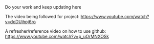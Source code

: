 Do your work and keep updating here

The video being followed for project: https://www.youtube.com/watch?v=doDUihpj6ro

A refresher/reference video on how to use github: https://www.youtube.com/watch?v=p_uOrMNXOSk
